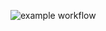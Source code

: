 ![example workflow](https://github.com/agentterrarian/bank-zbozowy-mvn/actions/workflows/ci.yml/badge.svg)
